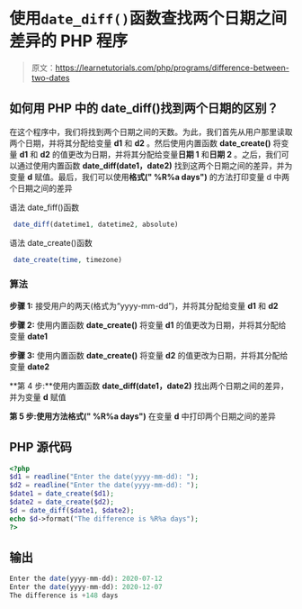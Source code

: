 # 使用`date_diff()`函数查找两个日期之间差异的 PHP 程序

> 原文：<https://learnetutorials.com/php/programs/difference-between-two-dates>

## 如何用 PHP 中的 date_diff()找到两个日期的区别？

在这个程序中，我们将找到两个日期之间的天数。为此，我们首先从用户那里读取两个日期，并将其分配给变量 **d1** 和 **d2** 。然后使用内置函数 **date_create()** 将变量 **d1** 和 **d2** 的值更改为日期，并将其分配给变量**日期 1** 和**日期 2** 。之后，我们可以通过使用内置函数 **date_diff(date1，date2)** 找到这两个日期之间的差异，并为变量 **d** 赋值。最后，我们可以使用**格式(" %R%a days")** 的方法打印变量 d 中两个日期之间的差异

语法 date_fiff()函数

```php
 date_diff(datetime1, datetime2, absolute) 

```

语法 date_create()函数

```php
 date_create(time, timezone) 

```

### 算法

**步骤 1:** 接受用户的两天(格式为“yyyy-mm-dd”)，并将其分配给变量 **d1** 和 **d2**

**步骤 2:** 使用内置函数 **date_create()** 将变量 **d1** 的值更改为日期，并将其分配给变量 **date1**

**步骤 3:** 使用内置函数 **date_create()** 将变量 **d2** 的值更改为日期，并将其分配给变量 **date2**

**第 4 步:**使用内置函数 **date_diff(date1，date2)** 找出两个日期之间的差异，并为变量 **d** 赋值

**第 5 步:**使用方法**格式(" %R%a days")** 在变量 **d** 中打印两个日期之间的差异

## PHP 源代码

```php
<?php
$d1 = readline("Enter the date(yyyy-mm-dd): ");
$d2 = readline("Enter the date(yyyy-mm-dd): ");
$date1 = date_create($d1);
$date2 = date_create($d2);
$d = date_diff($date1, $date2);
echo $d->format("The difference is %R%a days");
?>

```

## 输出

```php
Enter the date(yyyy-mm-dd): 2020-07-12
Enter the date(yyyy-mm-dd): 2020-12-07
The difference is +148 days
```